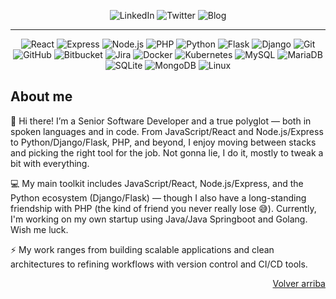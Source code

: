 <a name="readme-top"></a>
<!--
*** Thanks for checking out the Best-README-Template.
-->

<!-- Main profile page -->
<!--

<p align="center">
  <img src="" width="150" height="150" alt="Luis Díaz" style="border-radius: 50%; border: 2px solid blue;">
</p>
-->

<!-- Contact shields -->
<p align="center">
  <img src="https://img.shields.io/badge/LinkedIn-Conectar-blue?style=for-the-badge&logo=linkedin&logoColor=white" alt="LinkedIn">
  <img src="https://img.shields.io/badge/Twitter-Follow-blue?style=for-the-badge&logo=twitter&logoColor=white" alt="Twitter">
  <img src="https://img.shields.io/badge/Blog-Visitar-brightgreen?style=for-the-badge" alt="Blog">
</p>

<hr>

<p align="center">
  <img src="https://img.shields.io/badge/React-61DAFB?style=for-the-badge&logo=react&logoColor=black" alt="React">
  <img src="https://img.shields.io/badge/Express-000000?style=for-the-badge&logo=express&logoColor=white" alt="Express">
  <img src="https://img.shields.io/badge/Node.js-339933?style=for-the-badge&logo=node.js&logoColor=white" alt="Node.js">
  
  <img src="https://img.shields.io/badge/PHP-777BB4?style=for-the-badge&logo=php&logoColor=white" alt="PHP">
  
  <img src="https://img.shields.io/badge/Python-3776AB?style=for-the-badge&logo=python&logoColor=white" alt="Python">
  <img src="https://img.shields.io/badge/Flask-000000?style=for-the-badge&logo=flask&logoColor=white" alt="Flask">
  <img src="https://img.shields.io/badge/Django-092E20?style=for-the-badge&logo=django&logoColor=white" alt="Django">
  
  <img src="https://img.shields.io/badge/Git-F05032?style=for-the-badge&logo=git&logoColor=white" alt="Git">
  <img src="https://img.shields.io/badge/GitHub-181717?style=for-the-badge&logo=github&logoColor=white" alt="GitHub">
  <img src="https://img.shields.io/badge/Bitbucket-0052CC?style=for-the-badge&logo=bitbucket&logoColor=white" alt="Bitbucket">
  <img src="https://img.shields.io/badge/Jira-0052CC?style=for-the-badge&logo=jira&logoColor=white" alt="Jira">
  
  <img src="https://img.shields.io/badge/Docker-2496ED?style=for-the-badge&logo=docker&logoColor=white" alt="Docker">
  <img src="https://img.shields.io/badge/Kubernetes-326CE5?style=for-the-badge&logo=kubernetes&logoColor=white" alt="Kubernetes">
  
  <img src="https://img.shields.io/badge/MySQL-4479A1?style=for-the-badge&logo=mysql&logoColor=white" alt="MySQL">
  <img src="https://img.shields.io/badge/MariaDB-003545?style=for-the-badge&logo=mariadb&logoColor=white" alt="MariaDB">
  <img src="https://img.shields.io/badge/SQLite-003B57?style=for-the-badge&logo=sqlite&logoColor=white" alt="SQLite">
  <img src="https://img.shields.io/badge/MongoDB-47A248?style=for-the-badge&logo=mongodb&logoColor=white" alt="MongoDB">
  
  <img src="https://img.shields.io/badge/Linux-FCC624?style=for-the-badge&logo=linux&logoColor=black" alt="Linux">
</p>

## About me
👋 Hi there! I’m a Senior Software Developer and a true polyglot — both in spoken languages and in code. From JavaScript/React and Node.js/Express to Python/Django/Flask, PHP, and beyond, I enjoy moving between stacks and picking the right tool for the job. Not gonna lie, I do it, mostly to tweak a bit with everything.

💻 My main toolkit includes JavaScript/React, Node.js/Express, and the Python ecosystem (Django/Flask) — though I also have a long-standing friendship with PHP (the kind of friend you never really lose 😅). Currently, I'm working on my own startup using Java/Java Springboot and Golang. Wish me luck.

⚡ My work ranges from building scalable applications and clean architectures to refining workflows with version control and CI/CD tools.

<p align="right"><a href="#readme-top">Volver arriba</a></p>
